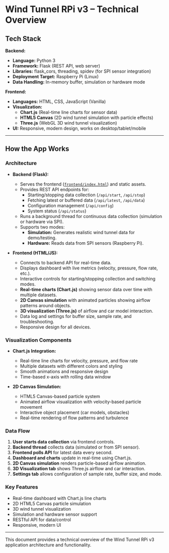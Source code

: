 # Wind Tunnel RPi v3 – Technical Overview

## Tech Stack

**Backend:**
- **Language:** Python 3
- **Framework:** Flask (REST API, web server)
- **Libraries:** flask_cors, threading, spidev (for SPI sensor integration)
- **Deployment Target:** Raspberry Pi (Linux)
- **Data Handling:** In-memory buffer, simulation or hardware mode

**Frontend:**
- **Languages:** HTML, CSS, JavaScript (Vanilla)
- **Visualization:** 
  - **Chart.js** (Real-time line charts for sensor data)
  - **HTML5 Canvas** (2D wind tunnel simulation with particle effects)
  - **Three.js** (WebGL 3D wind tunnel visualization)
- **UI:** Responsive, modern design, works on desktop/tablet/mobile

---

## How the App Works

### Architecture

- **Backend (Flask):**
  - Serves the frontend ([`frontend/index.html`](frontend/index.html)) and static assets.
  - Provides REST API endpoints for:
    - Starting/stopping data collection (`/api/start`, `/api/stop`)
    - Fetching latest or buffered data (`/api/latest`, `/api/data`)
    - Configuration management (`/api/config`)
    - System status (`/api/status`)
  - Runs a background thread for continuous data collection (simulation or hardware via SPI).
  - Supports two modes:
    - **Simulation:** Generates realistic wind tunnel data for demo/testing.
    - **Hardware:** Reads data from SPI sensors (Raspberry Pi).

- **Frontend (HTML/JS):**
  - Connects to backend API for real-time data.
  - Displays dashboard with live metrics (velocity, pressure, flow rate, etc.).
  - Interactive controls for starting/stopping collection and switching modes.
  - **Real-time charts (Chart.js)** showing sensor data over time with multiple datasets.
  - **2D Canvas simulation** with animated particles showing airflow patterns around objects.
  - **3D visualization (Three.js)** of airflow and car model interaction.
  - Data log and settings for buffer size, sample rate, and troubleshooting.
  - Responsive design for all devices.

### Visualization Components

- **Chart.js Integration:**
  - Real-time line charts for velocity, pressure, and flow rate
  - Multiple datasets with different colors and styling
  - Smooth animations and responsive design
  - Time-based x-axis with rolling data window

- **2D Canvas Simulation:**
  - HTML5 Canvas-based particle system
  - Animated airflow visualization with velocity-based particle movement
  - Interactive object placement (car models, obstacles)
  - Real-time rendering of flow patterns and turbulence

### Data Flow

1. **User starts data collection** via frontend controls.
2. **Backend thread** collects data (simulated or from SPI sensor).
3. **Frontend polls API** for latest data every second.
4. **Dashboard and charts** update in real-time using Chart.js.
5. **2D Canvas simulation** renders particle-based airflow animation.
6. **3D Visualization tab** shows Three.js airflow and car interaction.
7. **Settings tab** allows configuration of sample rate, buffer size, and mode.

### Key Features

- Real-time dashboard with Chart.js line charts
- 2D HTML5 Canvas particle simulation
- 3D wind tunnel visualization
- Simulation and hardware sensor support
- RESTful API for data/control
- Responsive, modern UI

---

This document provides a technical overview of the Wind Tunnel RPi v3 application architecture and functionality.